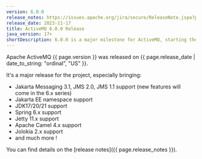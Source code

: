 ```yaml
---
version: 6.0.0
release_notes: https://issues.apache.org/jira/secure/ReleaseNote.jspa?projectId=12311210&version=12352570
release_date: 2023-11-17
title: ActiveMQ 6.0.0 Release
java_version: 17+
shortDescription: 6.0.0 is a major milestone for ActiveMQ, starting the 6.x series.
---
```

Apache ActiveMQ {{ page.version }} was released on {{ page.release_date | date_to_string: "ordinal", "US" }}. 

It's a major release for the project, especially bringing:
- Jakarta Messaging 3.1, JMS 2.0, JMS 1.1 support (new features will come in the 6.x series)
- Jakarta EE namespace support
- JDK17/20/21 support
- Spring 6.x support
- Jetty 11.x support
- Apache Camel 4.x support
- Jolokia 2.x support
- and much more !

You can find details on the [release notes]({{ page.release_notes }}).


